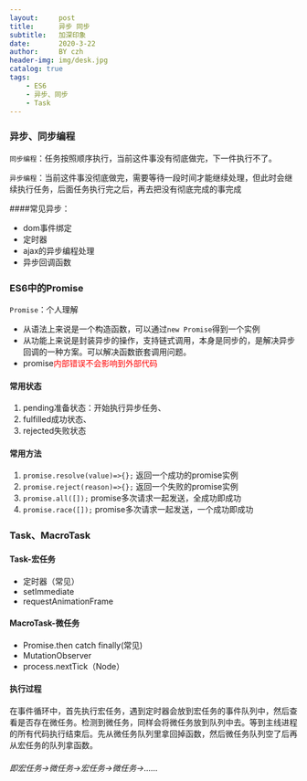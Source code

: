 ```yaml
---
layout:     post
title:      异步 同步
subtitle:   加深印象
date:       2020-3-22
author:     BY czh
header-img: img/desk.jpg
catalog: true
tags:
    - ES6
    - 异步、同步
    - Task
---
```


### 异步、同步编程

`同步编程`：任务按照顺序执行，当前这件事没有彻底做完，下一件执行不了。

`异步编程`：当前这件事没彻底做完，需要等待一段时间才能继续处理，但此时会继续执行任务，后面任务执行完之后，再去把没有彻底完成的事完成

####常见异步：

* dom事件绑定
* 定时器
* ajax的异步编程处理
* 异步回调函数

### ES6中的Promise

`Promise`：个人理解

* 从语法上来说是一个构造函数，可以通过`new Promise`得到一个实例
* 从功能上来说是封装异步的操作，支持链式调用，本身是同步的，是解决异步回调的一种方案。可以解决函数嵌套调用问题。
* promise<font color=red>内部错误不会影响到外部代码</font>

#### 常用状态

1. pending准备状态：开始执行异步任务、
1. fulfilled成功状态、
1. rejected失败状态

#### 常用方法

1. `promise.resolve(value)=>{};`  返回一个成功的promise实例
1. `promise.reject(reason)=>{};` 返回一个失败的promise实例
1. `promise.all([]);`   promise多次请求一起发送，全成功即成功
1. `promise.race([]);`  promise多次请求一起发送，一个成功即成功

### Task、MacroTask

#### Task-宏任务
* 定时器（常见）
* setImmediate
* requestAnimationFrame

#### MacroTask-微任务
* Promise.then catch finally(常见)
* MutationObserver
* process.nextTick（Node）

#### 执行过程
在事件循环中，首先执行宏任务，遇到定时器会放到宏任务的事件队列中，然后查看是否存在微任务。检测到微任务，同样会将微任务放到队列中去。等到主线进程的所有代码执行结束后。先从微任务队列里拿回掉函数，然后微任务队列空了后再从宏任务的队列拿函数。

###### 即宏任务->微任务->宏任务->微任务->......